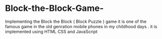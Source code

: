 # Block-the-Block-Game-
Implementing the Block the Block ( Block Puzzle ) game it is one of the famous game in the old genration mobile phones in my childhood days . it is implemented using HTML CSS and JavaScript
